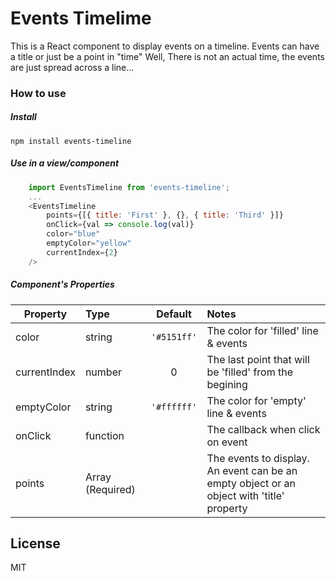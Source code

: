 # Events Timelime

This is a React component to display events on a timeline.
Events can have a title or just be a point in "time"
Well, There is not an actual time, the events are just spread across a line...

### How to use
##### Install
```npm install events-timeline```

##### Use in a view/component
```javascript
    import EventsTimeline from 'events-timeline';
    ...
    <EventsTimeline
        points={[{ title: 'First' }, {}, { title: 'Third' }]}
        onClick={val => console.log(val)}
        color="blue"
        emptyColor="yellow"
        currentIndex={2}
    />
```

##### Component's Properties
| Property      | Type             | Default  | Notes |
| ------------- |:-----------------|:--------:|:-------------------------------------------|
| color         | string           | ```'#5151ff'``` | The color for 'filled' line & events
| currentIndex  | number           |               0 | The last point that will be 'filled' from the begining 
| emptyColor    | string           | ```'#ffffff'``` | The color for 'empty' line & events
| onClick       | function         |                 | The callback when click on event
| points        | Array (Required) |                 | The events to display.  An event can be an empty object or an object with 'title' property

License
----

MIT
